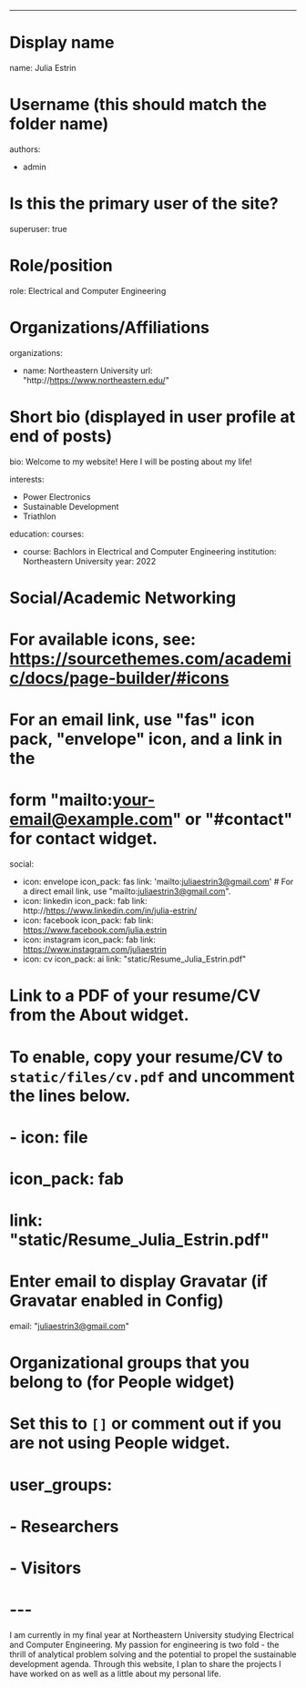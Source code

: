 ---
# Display name
name: Julia Estrin

# Username (this should match the folder name)
authors:
- admin

# Is this the primary user of the site?
superuser: true

# Role/position
role: Electrical and Computer Engineering

# Organizations/Affiliations
organizations:
- name: Northeastern University
  url: "http://https://www.northeastern.edu/"

# Short bio (displayed in user profile at end of posts)
bio: Welcome to my website! Here I will be posting about my life! 

interests:
- Power Electronics 
- Sustainable Development 
- Triathlon

education:
  courses:
  - course: Bachlors in Electrical and Computer Engineering 
    institution: Northeastern University
    year: 2022

# Social/Academic Networking
# For available icons, see: https://sourcethemes.com/academic/docs/page-builder/#icons
#   For an email link, use "fas" icon pack, "envelope" icon, and a link in the
#   form "mailto:your-email@example.com" or "#contact" for contact widget.
social:
- icon: envelope
  icon_pack: fas
  link: 'mailto:juliaestrin3@gmail.com'  # For a direct email link, use "mailto:juliaestrin3@gmail.com".
- icon: linkedin
  icon_pack: fab
  link: http://https://www.linkedin.com/in/julia-estrin/
- icon: facebook
  icon_pack: fab
  link: https://www.facebook.com/julia.estrin
- icon: instagram
  icon_pack: fab
  link: https://www.instagram.com/juliaestrin
- icon: cv
  icon_pack: ai
  link: "static/Resume_Julia_Estrin.pdf"
  
  
# Link to a PDF of your resume/CV from the About widget.
# To enable, copy your resume/CV to `static/files/cv.pdf` and uncomment the lines below.
# - icon: file
 #  icon_pack: fab
 #  link: "static/Resume_Julia_Estrin.pdf"

# Enter email to display Gravatar (if Gravatar enabled in Config)
email: "juliaestrin3@gmail.com"

# Organizational groups that you belong to (for People widget)
#   Set this to `[]` or comment out if you are not using People widget.
# user_groups:
# - Researchers
# - Visitors
# ---

I am currently in my final year at Northeastern University studying Electrical and Computer Engineering. My passion for engineering is two fold - the thrill of analytical problem solving and the potential to propel the sustainable development agenda. Through this website, I plan to share the projects I have worked on as well as a little about my personal life. 

